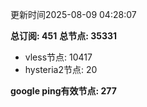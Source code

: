 更新时间2025-08-09 04:28:07

**总订阅: 451**
**总节点: 35331**
- vless节点: 10417
- hysteria2节点: 20

**google ping有效节点: 277**
